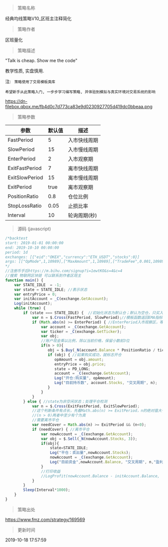 
> 策略名称

经典均线策略V10_区班主注释简化

> 策略作者

区班量化

> 策略描述

"Talk is cheap. Show me the code"

教学性质, 实盘慎用.


注: ` 策略使用了交易模板类库`

`希望新手从此策略入门, 一步步学习编写策略, 并体验到模拟与真实环境对交易系统的影响`

https://dn-filebox.qbox.me/fb4d0c7d773ca83e9d0230927705d419dc0bbeaa.png

> 策略参数



|参数|默认值|描述|
|----|----|----|
|FastPeriod|5|入市快线周期|
|SlowPeriod|15|入市慢线周期|
|EnterPeriod|2|入市观察期|
|ExitFastPeriod|7|离市快线周期|
|ExitSlowPeriod|15|离市慢线周期|
|ExitPeriod|true|离市观察期|
|PositionRatio|0.8|仓位比例|
|StopLossRatio|0.05|止损比率|
|Interval|10|轮询周期(秒)|


> 源码 (javascript)

``` javascript
/*backtest
start: 2019-01-01 00:00:00
end: 2019-10-10 00:00:00
period: 1d
exchanges: [{"eid":"OKEX","currency":"ETH_USDT","stocks":0}]
args: [["OpMode",1,10989],["MaxAmount",1,10989],["TradeFee",0.001,10989]]
*/
//注册币乎后https://m.bihu.com/signup?i=1ewtKO&s=4&c=4
//搜索 物联网区块链 可以联系到作者区班主
function main() {
    var STATE_IDLE  = -1;
    var state = STATE_IDLE; //表示状态
    var entryPrice = 0;
    var initAccount = _C(exchange.GetAccount);
    Log(initAccount);
    while (true) {
        if (state === STATE_IDLE) {  //初始化状态为默认仓；默认为空仓，只买入
            var n = $.Cross(FastPeriod, SlowPeriod);//模板函数返回EMA指标快线、慢线交叉结果
            if (Math.abs(n) >= EnterPeriod) { //EnterPeriod入市观察区，等待上拉一定时，再入场
                var account = _C(exchange.GetAccount);
                var ticker = _C(exchange.GetTicker);
                var obj;
                //账户现金乘以比例，除以当前价格，保留小数前3位
                if(n > 0){
                   obj = $.Buy(_N(account.Balance * PositionRatio / ticker.Sell, 3));
                   if (obj) { //如果购买成功，就标志开仓
                      opAmount = obj.amount;
                      entryPrice = obj.price;
                      state = PD_LONG;
                      account = _C(exchange.GetAccount);
                      Log("开仓:购买量", opAmount);
                      Log("目前持币数", account.Stocks, "交叉周期", n);
                   }
                }
            }
        } else { //state为非空闲状态；处理平仓检测
            var n = $.Cross(ExitFastPeriod, ExitSlowPeriod);
            //这个判断条件有点长，先看Math.abs(n) >= ExitPeriod，n的绝对值大于等于 离市观察期 这是触发条件1，并且
            //(n > 0)两者中至少有个为真
            //需要离市平仓
            var needCover = Math.abs(n) >= ExitPeriod && (n<0);
            if (needCover) { //离市平仓
                var nowAccount = _C(exchange.GetAccount);
                var obj = $.Sell(_N(nowAccount.Stocks, 3));
                if(obj){
                    state=STATE_IDLE;
                    Log("平仓：卖出量",nowAccount.Stocks);
                    nowAccount = _C(exchange.GetAccount);
                    Log("目前资金",nowAccount.Balance, "交叉周期", n,"盈利",nowAccount.Balance - initAccount.Balance);
                }
                //打印收益
                //LogProfit(nowAccount.Balance - initAccount.Balance, '钱:', nowAccount.Balance, '币:', nowAccount.Stocks, '平仓详情:', obj, "交叉周期", n);
            }
        }
        Sleep(Interval*1000);
    }
}
```

> 策略出处

https://www.fmz.com/strategy/169569

> 更新时间

2019-10-18 17:57:59
